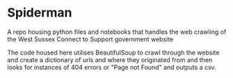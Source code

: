 # Spiderman
A repo housing python files and notebooks that handles the web crawling of the West Sussex Connect to Support government website

The code housed here utilises BeautifulSoup to crawl through the website and create a dictionary of urls and where they originated from and then looks for instances of 404 errors or "Page not Found" and outputs a csv.
